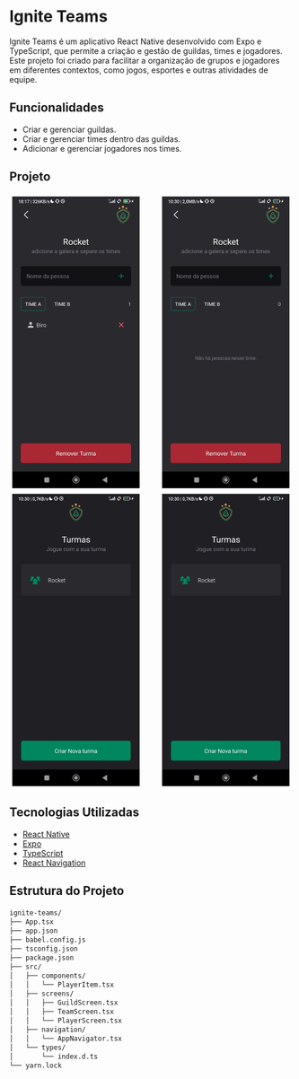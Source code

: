 # Ignite Teams

Ignite Teams é um aplicativo React Native desenvolvido com Expo e TypeScript, que permite a criação e gestão de guildas, times e jogadores. Este projeto foi criado para facilitar a organização de grupos e jogadores em diferentes contextos, como jogos, esportes e outras atividades de equipe.

## Funcionalidades

- Criar e gerenciar guildas.
- Criar e gerenciar times dentro das guildas.
- Adicionar e gerenciar jogadores nos times.

## Projeto

<div style="display: flex; flex-wrap: wrap; justify-content: space-between;">
    <img src="https://github.com/WebSh4dow/Ignite-teams/blob/main/assets/1.jpeg" alt="Times" width="45%" style="margin: 5px;"/>
    <img src="https://github.com/WebSh4dow/Ignite-teams/blob/main/assets/2.jpeg" alt="Times" width="45%" style="margin: 5px;"/>
    <img src="https://github.com/WebSh4dow/Ignite-teams/blob/main/assets/3.jpeg" alt="Turmas" width="45%" style="margin: 5px;"/>
    <img src="https://github.com/WebSh4dow/Ignite-teams/blob/main/assets/3.jpeg" alt="Jogadores" width="45%" style="margin: 5px;"/>
</div>

## Tecnologias Utilizadas

- [React Native](https://reactnative.dev/)
- [Expo](https://expo.dev/)
- [TypeScript](https://www.typescriptlang.org/)
- [React Navigation](https://reactnavigation.org/)

## Estrutura do Projeto

```plaintext
ignite-teams/
├── App.tsx
├── app.json
├── babel.config.js
├── tsconfig.json
├── package.json
├── src/
│   ├── components/
│   │   └── PlayerItem.tsx
│   ├── screens/
│   │   ├── GuildScreen.tsx
│   │   ├── TeamScreen.tsx
│   │   └── PlayerScreen.tsx
│   ├── navigation/
│   │   └── AppNavigator.tsx
│   └── types/
│       └── index.d.ts
└── yarn.lock
